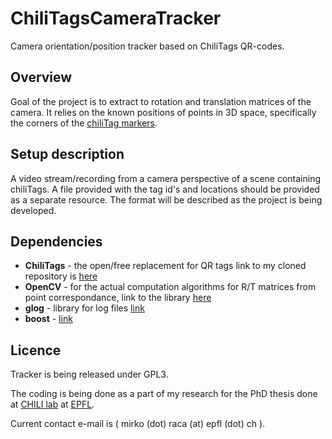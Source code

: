 ChiliTagsCameraTracker
======================

Camera orientation/position tracker based on ChiliTags QR-codes.

Overview
--------

Goal of the project is to extract to rotation and translation matrices of the camera. It relies on the known positions of points in 3D space, specifically the corners of the [chiliTag markers](https://github.com/racamirko/chilitags).

Setup description
-----------------

A video stream/recording from a camera perspective of a scene containing chiliTags. A file provided with the tag id's and locations should be provided as a separate resource. The format will be described as the project is being developed.

Dependencies
------------

 * **ChiliTags** - the open/free replacement for QR tags link to my cloned repository is [here](https://github.com/racamirko/chilitags)
 * **OpenCV** - for the actual computation algorithms for R/T matrices from point correspondance, link to the library [here](http://opencv.org/)
 * **glog** - library for log files [link](https://code.google.com/p/google-glog/)
 * **boost** - [link](http://www.boost.org/)


Licence
-------

Tracker is being released under GPL3.

The coding is being done as a part of my research for the PhD thesis done at [CHILI lab](http://chili.epfl.ch/) at [EPFL](http://www.epfl.ch).

Current contact e-mail is ( mirko (dot) raca (at) epfl (dot) ch ).
